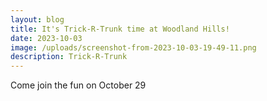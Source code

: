```yaml
---
layout: blog
title: It's Trick-R-Trunk time at Woodland Hills!
date: 2023-10-03
image: /uploads/screenshot-from-2023-10-03-19-49-11.png
description: Trick-R-Trunk
---
```

Come join the fun on October 29